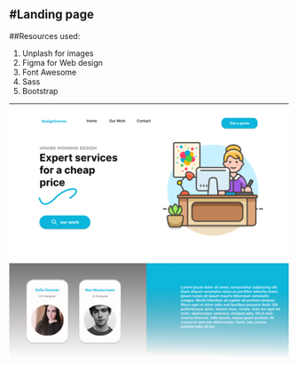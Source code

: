 #Landing page
---
##Resources used:

1. Unplash for images
2. Figma for Web design
3. Font Awesome
4. Sass
5. Bootstrap

---
![Figma mockup](./images/Home%20page.png)